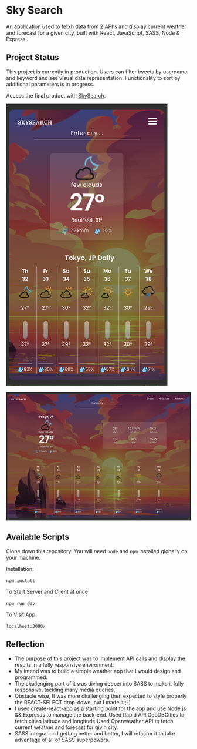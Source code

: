 # Sky Search

An application used to fetxh data from 2 API's and display current weather and forecast for a given city, built with React, JavaScript, SASS, Node & Express.

## Project Status

This project is currently in production. Users can filter tweets by username and keyword and see visual data representation. Functionality to sort by additional parameters is in progress.

Access the final product with [SkySearch](https://tranquil-brushlands-65303.herokuapp.com/).

![skySearch for phone](public/ref/sky_search_phone.png)

![skySearch for tablet](public/ref/sky_search_tablet.png)

## Available Scripts

Clone down this repository. You will need `node` and `npm` installed globally on your machine.

Installation:

`npm install`

To Start Server and Client at once:

`npm run dev`

To Visit App:

`localhost:3000/`

## Reflection

- The purpose of this project was to implement API calls and display the results in a fully responsive environment.
- My intend was to build a simple weather app that I would design and programmed.
- The challenging part of it was diving deeper into SASS to make it fully responsive, tackling many media queries.
- Obstacle wise, It was more challenging then expected to style properly the REACT-SELECT drop-down, but I made it ;-)
- I used create-react-app as a starting point for the app and use Node.js && ExpresJs to manage the back-end.
  Used Rapid API GeoDBCities to fetch cities latitude and longitude
  Used Openweather API to fetch current weather and forecast for givin city.
- SASS integration I getting better and better, I will refactor it to take advantage of all of SASS superpowers.
